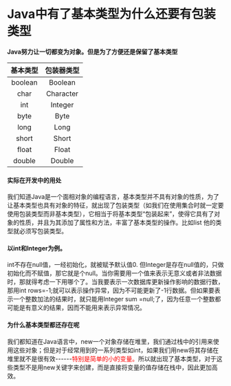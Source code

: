# Java中有了基本类型为什么还要有包装类型

**Java努力让一切都变为对象。但是为了方便还是保留了基本类型**

|基本类型|包装器类型|
|:---:|:---:|
|boolean|Boolean  |
|char  |Character  |
|int  |Integer |
|byte |Byte |
|long  |Long |
|short |Short |
|float  |Float |
|double |Double |

#### 实际在开发中的用处
我们知道Java是一个面相对象的编程语言，基本类型并不具有对象的性质，为了让基本类型也具有对象的特征，就出现了包装类型（如我们在使用集合时就一定要使用包装类型而非基本类型），它相当于将基本类型“包装起来”，使得它具有了对象的性质，并且为其添加了属性和方法，丰富了基本类型的操作。比如list 他的类型就必须写包装类型。
<!--more-->
#### 以int和Integer为例。
int不存在null值，一经初始化，就被赋予默认值0. 但Integer是存在null值的，只做初始化而不赋值，那它就是个null。当你需要用一个值来表示无意义或者非法数据时，那就得考虑一下用哪个了。当我要表示一次数据库更新操作影响的数据行数，那用int rows=-1;就可以表示操作异常，因为不可能更新了-1行数据。但如果要表示一个整数加法的结果时，就只能用Integer sum =null;了，因为任意一个整数都可能是有意义的结果，因而不能用来表示异常情况。
#### 为什么基本类型都还存在呢
我们都知道在Java语言中，new一个对象存储在堆里，我们通过栈中的引用来使用这些对象；但是对于经常用到的一系列类型如int，如果我们用new将其存储在堆里就不是很有效------<font color=red>特别是简单的小的变量。</font>所以就出现了基本类型，对于这些类型不是用new关键字来创建，而是直接将变量的值存储在栈中，因此更加高效。






